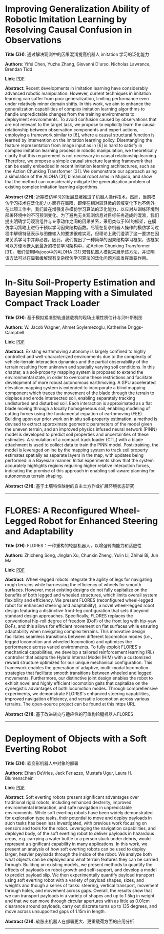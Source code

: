 # Improving Generalization Ability of Robotic Imitation Learning by Resolving Causal Confusion in Observations 

**Title (ZH)**: 通过解决观测中的因果混淆提高机器人 imitation 学习的泛化能力 

**Authors**: Yifei Chen, Yuzhe Zhang, Giovanni D'urso, Nicholas Lawrance, Brendan Tidd  

**Link**: [PDF](https://arxiv.org/pdf/2507.22380)  

**Abstract**: Recent developments in imitation learning have considerably advanced robotic manipulation. However, current techniques in imitation learning can suffer from poor generalization, limiting performance even under relatively minor domain shifts. In this work, we aim to enhance the generalization capabilities of complex imitation learning algorithms to handle unpredictable changes from the training environments to deployment environments. To avoid confusion caused by observations that are not relevant to the target task, we propose to explicitly learn the causal relationship between observation components and expert actions, employing a framework similar to [6], where a causal structural function is learned by intervention on the imitation learning policy. Disentangling the feature representation from image input as in [6] is hard to satisfy in complex imitation learning process in robotic manipulation, we theoretically clarify that this requirement is not necessary in causal relationship learning. Therefore, we propose a simple causal structure learning framework that can be easily embedded in recent imitation learning architectures, such as the Action Chunking Transformer [31]. We demonstrate our approach using a simulation of the ALOHA [31] bimanual robot arms in Mujoco, and show that the method can considerably mitigate the generalization problem of existing complex imitation learning algorithms. 

**Abstract (ZH)**: 近期模仿学习的发展显著推进了机器人操作技术。然而，当前模仿学习技术在泛化能力方面存在局限，即使在相对较轻微的领域变化下也不例外。在此项工作中，我们旨在增强复杂模仿学习算法的泛化能力，以应对从训练环境到部署环境中的不可预测变化。为了避免无关观测信息对目标任务造成的混淆，我们提出明确学习观测组件与专家动作之间的因果关系，采用类似于[6]的框架，在模仿学习策略上进行干预以学习因果结构函数。尽管在复杂机器人操作的模仿学习过程中解缠特征表示与图像输入的要求很难实现，但理论上我们澄清了这一要求在因果关系学习中并非必要。因此，我们提出了一种简单的因果结构学习框架，该框架可以方便地嵌入到最近的模仿学习架构中，如Action Chunking Transformer [31]。我们使用Mujoco中的ALOHA [31] 双臂机器人模拟来展示该方法，并证明该方法可以在显著缓解现有复杂模仿学习算法的泛化问题方面发挥重要作用。 

---
# In-Situ Soil-Property Estimation and Bayesian Mapping with a Simulated Compact Track Loader 

**Title (ZH)**: 基于模拟紧凑型轨道装载机的现场土壤性质估计与贝叶斯制图 

**Authors**: W. Jacob Wagner, Ahmet Soylemezoglu, Katherine Driggs-Campbell  

**Link**: [PDF](https://arxiv.org/pdf/2507.22356)  

**Abstract**: Existing earthmoving autonomy is largely confined to highly controlled and well-characterized environments due to the complexity of vehicle-terrain interaction dynamics and the partial observability of the terrain resulting from unknown and spatially varying soil conditions. In this chapter, a a soil-property mapping system is proposed to extend the environmental state, in order to overcome these restrictions and facilitate development of more robust autonomous earthmoving. A GPU accelerated elevation mapping system is extended to incorporate a blind mapping component which traces the movement of the blade through the terrain to displace and erode intersected soil, enabling separately tracking undisturbed and disturbed soil. Each interaction is approximated as a flat blade moving through a locally homogeneous soil, enabling modeling of cutting forces using the fundamental equation of earthmoving (FEE). Building upon our prior work on in situ soil-property estimation, a method is devised to extract approximate geometric parameters of the model given the uneven terrain, and an improved physics infused neural network (PINN) model is developed to predict soil properties and uncertainties of these estimates. A simulation of a compact track loader (CTL) with a blade attachment is used to collect data to train the PINN model. Post-training, the model is leveraged online by the mapping system to track soil property estimates spatially as separate layers in the map, with updates being performed in a Bayesian manner. Initial experiments show that the system accurately highlights regions requiring higher relative interaction forces, indicating the promise of this approach in enabling soil-aware planning for autonomous terrain shaping. 

**Abstract (ZH)**: 基于土壤特性映射的自主土方作业扩展环境状态研究 

---
# FLORES: A Reconfigured Wheel-Legged Robot for Enhanced Steering and Adaptability 

**Title (ZH)**: FLORES：一种重构的轮腿机器人，以增强转向能力和适应性 

**Authors**: Zhicheng Song, Jinglan Xu, Chunxin Zheng, Yulin Li, Zhihai Bi, Jun Ma  

**Link**: [PDF](https://arxiv.org/pdf/2507.22345)  

**Abstract**: Wheel-legged robots integrate the agility of legs for navigating rough terrains while harnessing the efficiency of wheels for smooth surfaces. However, most existing designs do not fully capitalize on the benefits of both legged and wheeled structures, which limits overall system flexibility and efficiency. We present FLORES (reconfigured wheel-legged robot for enhanced steering and adaptability), a novel wheel-legged robot design featuring a distinctive front-leg configuration that sets it beyond standard design approaches. Specifically, FLORES replaces the conventional hip-roll degree of freedom (DoF) of the front leg with hip-yaw DoFs, and this allows for efficient movement on flat surfaces while ensuring adaptability when navigating complex terrains. This innovative design facilitates seamless transitions between different locomotion modes (i.e., legged locomotion and wheeled locomotion) and optimizes the performance across varied environments. To fully exploit FLORES's mechanical capabilities, we develop a tailored reinforcement learning (RL) controller that adapts the Hybrid Internal Model (HIM) with a customized reward structure optimized for our unique mechanical configuration. This framework enables the generation of adaptive, multi-modal locomotion strategies that facilitate smooth transitions between wheeled and legged movements. Furthermore, our distinctive joint design enables the robot to exhibit novel and highly efficient locomotion gaits that capitalize on the synergistic advantages of both locomotion modes. Through comprehensive experiments, we demonstrate FLORES's enhanced steering capabilities, improved navigation efficiency, and versatile locomotion across various terrains. The open-source project can be found at this https URL. 

**Abstract (ZH)**: 基于改进转向与适应性的可重构轮腿机器人FLORES 

---
# Deployment of Objects with a Soft Everting Robot 

**Title (ZH)**: 软变形机器人中对象的部署 

**Authors**: Ethan DeVries, Jack Ferlazzo, Mustafa Ugur, Laura H. Blumenschein  

**Link**: [PDF](https://arxiv.org/pdf/2507.22188)  

**Abstract**: Soft everting robots present significant advantages over traditional rigid robots, including enhanced dexterity, improved environmental interaction, and safe navigation in unpredictable environments. While soft everting robots have been widely demonstrated for exploration type tasks, their potential to move and deploy payloads in such tasks has been less investigated, with previous work focusing on sensors and tools for the robot. Leveraging the navigation capabilities, and deployed body, of the soft everting robot to deliver payloads in hazardous areas, e.g. carrying a water bottle to a person stuck under debris, would represent a significant capability in many applications. In this work, we present an analysis of how soft everting robots can be used to deploy larger, heavier payloads through the inside of the robot. We analyze both what objects can be deployed and what terrain features they can be carried through. Building on existing models, we present methods to quantify the effects of payloads on robot growth and self-support, and develop a model to predict payload slip. We then experimentally quantify payload transport using soft everting robot with a variety of payload shapes, sizes, and weights and though a series of tasks: steering, vertical transport, movement through holes, and movement across gaps. Overall, the results show that we can transport payloads in a variety of shapes and up to 1.5kg in weight and that we can move through circular apertures with as little as 0.01cm clearance around payloads, carry out discrete turns up to 135 degrees, and move across unsupported gaps of 1.15m in length. 

**Abstract (ZH)**: 软胀出机器人在部署更大、更重载荷方面的应用分析 

---
